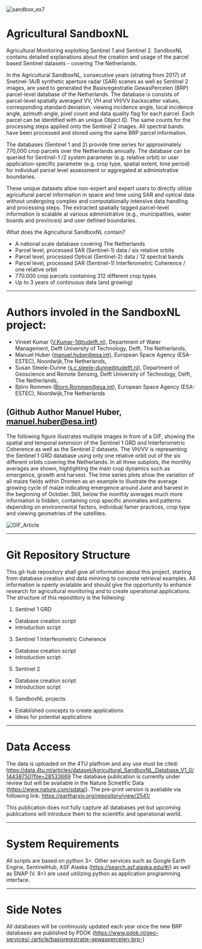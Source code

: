 ![sandbox_ex7](https://user-images.githubusercontent.com/62883629/134159970-c9b7c339-11ba-4458-b3b7-a49a8074d9e5.jpg)



# Agricultural SandboxNL
Agricultural Monitoring exploiting Sentinel 1 and Sentinel 2. SandboxNL contains detailed explanations about the creation and usage of the parcel based Sentinel datasets - covering The Netherlands. 

In the Agricultural SandboxNL, consecutive years (strating from 2017) of Snetinel-1A/B synthetic aperture radar (SAR) scenes as well as Sentinel 2 images, are used to generated the Basisregestratie GewasPercelen (BRP) parcel-level database of the Netherlands. The database is consists of parcel-level spatially averaged VV, VH and VH/VV backscatter values, corresponding standard deviation, viewing incidence angle, local incidence angle, azimuth angle, pixel count and data quality flag for each parcel. Each parcel can be identified with an unique Object ID. The same counts for the processing steps applied onto the Sentinel 2 images. All spectral bands have been processed and stored using the same BRP parcel information.

The databases (Sentinel 1 and 2)  provide time series for approximately  770,000  crop  parcels  over  the  Netherlands  annually. The  database  can  be queried for Sentinel-1 /2 system parameter (e.g. relative orbit) or user application-specific parameter (e.g. crop type, spatial extent, time period) for individual parcel level assessment or aggregated at administrative boundaries.

These unique datasets allow non-expert and expert users to directly utilize agricultural parcel information in space and time using SAR and optical data without undergoing complex and computationally intensive data handling and processing steps. The extracted spatially tagged parcel-level information is scalable at various administrative (e.g., municipalities, water boards and provinces) and user defined boundaries.

What does the Agricultural SandboxNL contain?

-	A national scale database covering The Netherlands
-	Parcel level, processed SAR (Sentinel-1) data / six relative orbits
-	Parcel level, processed Optical (Sentinel-2) data / 12 spectral bands
-	Parcel level, processed SAR (Sentinel-1) Interferometric Coherence / one relative orbit
-	770.000 crop parcels containing 312 different crop types
-	Up to 3 years of continuous data (and growing)


------------------------------------------------------------------------------
# Authors involed in the SandboxNL project:

- Vineet Kumar (V.Kumar-1@tudelft.nl), Department of Water Management, Delft University of Technology, Delft, The Netherlands,
- Manuel Huber (manuel.huber@esa.int), European Space Agency (ESA-ESTEC), Noordwijk,The Netherlands,
- Susan Steele-Dunne (s.c.steele-dunne@tudelft.nl), Department of Geoscience and Remote Sensing, Delft University of Technology, Delft, The Netherlands,
- Björn Rommen (Bjorn.Rommen@esa.int), European Space Agency (ESA-ESTEC), Noordwijk,The Netherlands


(Github Author Manuel Huber, manuel.huber@esa.int)
------------------------------------------------------------------------------

The following figure illustrates multiple images in from of a GIF, showing the spatial and temporal extension of the Sentinel 1 GRD and Interferometric Coherence as well as the Sentinel 2 datasets. The VH/VV is representing the Sentinel 1 GRD database using only one relative orbit out of the six different orbits covering the Netherlands. In all three subplots, the monthly averages are shown, highlighting the main crop dynamics such as emergence, growth and harvest. The time series plots show the variation of all maize fields within Dronten as an example to illustrate the average growing cycle of maize indicating emergence around June and harvest in the beginning of October. Still, below the monthly averages much more information is hidden, containing crop specific anomalies and patterns depending on environmental factors, individual famer practices, crop type and viewing geometries of the satellites. 

![GIF_Article](https://user-images.githubusercontent.com/62883629/133793704-d9fb53a5-7caa-4ad1-879e-c07131569330.gif)

------------------------------------------------------------------------------
# Git Repository Structure 

This git-hub repository shall give all information about this project, starting from database creation and data minining to concrete retrieval examples. 
All information is openly avialable and should give the opportunity to enhance research for agricultural monitoring and to create operational applications. 
The structure of this repostitory is the follwoing: 
1) Sentinel 1 GRD 
  - Database creation script
  - Introduction script 
3) Sentinel 1 Interferometric Coherence
  - Database creation script
  - Introduction script 
5) Sentinel 2
  - Database creation script
  - Introduction script 
6) SandboxNL projects
  - Established concepts to create applications 
  - Ideas for potential applications

------------------------------------------------------------------------------

# Data Access

The data is uploaded on the 4TU platfrom and any use must be cited: https://data.4tu.nl/articles/dataset/Agricultural_SandboxNL_Database_V1_0/14438750?file=28533669
The database publication is currently under review but will be available in the Nature Scinetific Data (https://www.nature.com/sdata/). The pre-print version is available via following link: https://eartharxiv.org/repository/view/2541/

This publication does not fully capture all databases yet but upcoming publications will introduce them to the scientific and operational world. 

------------------------------------------------------------------------------

# System Requirements

All scripts are based on python 3>. Other services such as Google Earth Engine, SentinelHub, ASF Alaska (https://search.asf.alaska.edu/#/) as well as SNAP (V. 8>) are used uitilizing python as application programming interface. 


------------------------------------------------------------------------------

# Side Notes

All databases will be continously updated each year once the new BRP databases are published by PDOK (https://www.pdok.nl/geo-services/-/article/basisregistratie-gewaspercelen-brp-)

